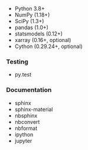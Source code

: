
-   Python 3.8+
-   NumPy (1.18+)
-   SciPy (1.3+)
-   pandas (1.0+)
-   statsmodels (0.12+)
-   xarray (0.16+, optional)
-   Cython (0.29.24+, optional)

### Testing

-   py.test

### Documentation

-   sphinx
-   sphinx-material
-   nbsphinx
-   nbconvert
-   nbformat
-   ipython
-   jupyter
